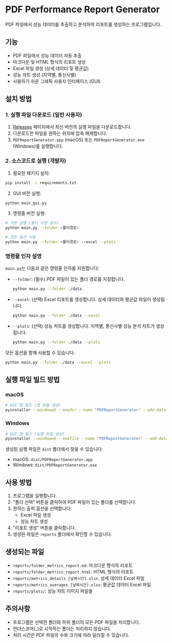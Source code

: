# PDF Performance Report Generator

PDF 파일에서 성능 데이터를 추출하고 분석하여 리포트를 생성하는 프로그램입니다.

## 기능

- PDF 파일에서 성능 데이터 자동 추출
- 마크다운 및 HTML 형식의 리포트 생성
- Excel 파일 생성 (상세 데이터 및 평균값)
- 성능 차트 생성 (지역별, 통신사별)
- 사용하기 쉬운 그래픽 사용자 인터페이스 (GUI)

## 설치 방법

### 1. 실행 파일 다운로드 (일반 사용자)

1. [Releases](releases) 페이지에서 최신 버전의 실행 파일을 다운로드합니다.
2. 다운로드한 파일을 원하는 위치에 압축 해제합니다.
3. `PDFReportGenerator.app` (macOS) 또는 `PDFReportGenerator.exe` (Windows)를 실행합니다.

### 2. 소스코드로 실행 (개발자)

1. 필요한 패키지 설치:
```bash
pip install -r requirements.txt
```

2. GUI 버전 실행:
```bash
python main_gui.py
```

3. 명령줄 버전 실행:
```bash
# 기본 실행 (폴더 지정 필수)
python main.py --folder <폴더경로>

# 모든 옵션 사용
python main.py --folder <폴더경로> --excel --plots
```

### 명령줄 인자 설명

`main.py`는 다음과 같은 명령줄 인자를 지원합니다:

- `--folder`: (필수) PDF 파일이 있는 폴더 경로를 지정합니다.
  ```bash
  python main.py --folder ./data
  ```

- `--excel`: (선택) Excel 리포트를 생성합니다. 상세 데이터와 평균값 파일이 생성됩니다.
  ```bash
  python main.py --folder ./data --excel
  ```

- `--plots`: (선택) 성능 차트를 생성합니다. 지역별, 통신사별 성능 분석 차트가 생성됩니다.
  ```bash
  python main.py --folder ./data --plots
  ```

모든 옵션을 함께 사용할 수 있습니다:
```bash
python main.py --folder ./data --excel --plots
```

## 실행 파일 빌드 방법

### macOS
```bash
# GUI 앱 빌드 (앱 번들 생성)
pyinstaller --windowed --onedir --name "PDFReportGenerator" --add-data "main.py:." --noconfirm main_gui.py
```

### Windows
```bash
# GUI 앱 빌드 (실행 파일 생성)
pyinstaller --windowed --onefile --name "PDFReportGenerator" --add-data "main.py;." main_gui.py
```

생성된 실행 파일은 `dist` 폴더에서 찾을 수 있습니다:
- macOS: `dist/PDFReportGenerator.app`
- Windows: `dist/PDFReportGenerator.exe`

## 사용 방법

1. 프로그램을 실행합니다.
2. "폴더 선택" 버튼을 클릭하여 PDF 파일이 있는 폴더를 선택합니다.
3. 원하는 출력 옵션을 선택합니다:
   - Excel 파일 생성
   - 성능 차트 생성
4. "리포트 생성" 버튼을 클릭합니다.
5. 생성된 파일은 `reports` 폴더에서 확인할 수 있습니다.

## 생성되는 파일

- `reports/folder_metrics_report.md`: 마크다운 형식의 리포트
- `reports/folder_metrics_report.html`: HTML 형식의 리포트
- `reports/metrics_details_[날짜시간].xlsx`: 상세 데이터 Excel 파일
- `reports/metrics_averages_[날짜시간].xlsx`: 평균값 데이터 Excel 파일
- `reports/plots/`: 성능 차트 이미지 파일들

## 주의사항

- 프로그램은 선택한 폴더와 하위 폴더의 모든 PDF 파일을 처리합니다.
- 언더스코어(_)로 시작하는 폴더는 처리하지 않습니다.
- 처리 시간은 PDF 파일의 수와 크기에 따라 달라질 수 있습니다.